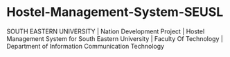 # Hostel-Management-System-SEUSL
SOUTH EASTERN UNIVERSITY | Nation Development Project | Hostel Management System for South Eastern University | Faculty Of Technology | Department of Information Communication Technology
